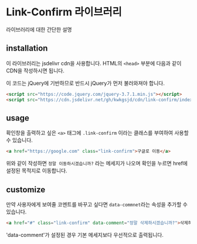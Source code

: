 # Link-Confirm 라이브러리

라이브러리에 대한 간단한 설명

## installation

이 라이브러리는 jsdelivr cdn을 사용합니다.
HTML의 `<head>` 부분에 다음과 같이 CDN을 작성하시면 됩니다.

이 코드는 jQuery에 기반하므로 반드시 jQuery가 먼저 불러와져야 합니다.

```html
<script src="https://code.jquery.com/jquery-3.7.1.min.js"></script>
<script src="https://cdn.jsdelivr.net/gh/kwkgsjd/cdn/link-confirm/index.js"></script>
```

## usage

확인창을 출력하고 싶은 `<a>` 태그에 `.link-confirm` 이라는 클래스를 부여하여 사용할 수 있습니다.

```html
<a href="https://google.com" class="link-confirm">구글로 이동</a>
```

위와 같이 작성하면 `정말 이동하시겠습니까?` 라는 메세지가 나오며 확인을 누르면 href에 설정된 목적지로 이동합니다.

## customize

만약 사용자에게 보여줄 코멘트를 바꾸고 싶다면 `data-commnet`라는 속성을 추가할 수 있습니다.

```html
<a href="#" class="link-confirm" data-comment="정말 삭제하시겠습니까?">삭제하기</a>
```

'data-comment'가 설정된 경우 기본 메세지보다 우선적으로 출력됩니다.



